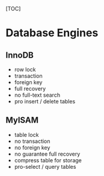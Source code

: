 [TOC]

# Database Engines

## InnoDB

- row lock
- transaction
- foreign key
- full recovery
- no full-text search
- pro insert / delete tables

## MyISAM

- table lock
- no transaction
- no foreign key
- no guarantee full recovery
- compress table for storage
- pro-select / query tables